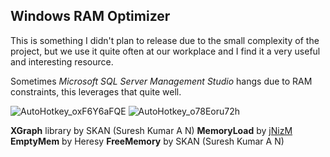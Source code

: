 ## Windows RAM Optimizer
This is something I didn't plan to release due to the small complexity of the project, but we use it quite often at our workplace and I find it a very useful and interesting resource.

Sometimes *Microsoft SQL Server Management Studio* hangs due to RAM constraints, this leverages that quite well.

![AutoHotkey_oxF6Y6aFQE](https://github.com/user-attachments/assets/1912d652-e162-4223-960b-2689a9d145bc)
![AutoHotkey_o78Eoru72h](https://github.com/user-attachments/assets/de4adc37-e6b6-48d7-9260-608ac0cc216c)


**XGraph** library by SKAN (Suresh Kumar A N)
**MemoryLoad** by [jNizM](https://github.com/jNizM)
**EmptyMem** by Heresy
**FreeMemory** by SKAN (Suresh Kumar A N)
